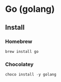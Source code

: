 # Go (golang)

## Install

### Homebrew

```sh
brew install go
```

### Chocolatey

```ps1
choco install -y golang
```
